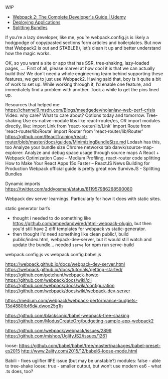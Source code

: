 _WIP_

- [Webpack 2: The Complete Developer's Guide | Udemy](https://www.udemy.com/webpack-2-the-complete-developers-guide/?couponCode=4TWIT10)
- [Deploying Applications](https://survivejs.com/webpack/appendices/deploying/)
- [Splitting Bundles](https://survivejs.com/webpack/building/splitting-bundles/)

If you’re a lazy developer, like me, you’re webpack.config.js is likely a hodgpodge of copy/pasted sections form articles and boilerplates. But now that Webpack2 is out and STABLE(!), let’s clean it up and better understand how the magic works.

OK, so you want a site or app that has SSR, tree-shaking, lazy-loaded pages, …. First of all, please marvel at how cool it is that we can actually build this! We don’t need a whole engineering team behind supporting these features, we get to just use Webpack2. Having said that, boy is it quite a bit of work to set up. While working through it, I’d enable one feature, and immediately find a problem with another. Took a while to get the pins lined up.

Resources that helped me:
https://channel9.msdn.com/Blogs/msedgedev/nolanlaw-web-perf-crisis
Video: why care? What to care about? Options today and tomorrow.
Tree-shaking
Use es-native-module libs like react-router/es, OR import modules directly, like:
import Link from 'react-router/lib/Link'
import Route from 'react-router/lib/Route'
import Router from 'react-router/lib/Router'
https://github.com/ReactTraining/react-router/blob/master/docs/guides/MinimizingBundleSize.md
Lodash has this, too
Analyze your bundle size
Chrome networks tab
danvk/source-map-explorer: Analyze and debug space usage through source maps
A React + Webpack Optimization Case – Medium
Profiling, react-router code splitting
How to Make Your React Apps 15x Faster – ReactJS News
Building for Production
Webpack official guide is pretty great now
SurviveJS - Splitting Bundles


Dynamic imports
https://twitter.com/addyosmani/status/811957986268590080




Webpack dev server learnings. Particularly for how it does with static sites.

static generator barfs
- thought i needed to do something like https://github.com/ampedandwired/html-webpack-plugin, but then you'd still have 2 diff templates for webpack vs static-generator.
- then thought I'd need something like clean public/, build public/index.html, webpack-dev-server, but it would still watch and update the bundle... needed `serve` for npm run serve-build

webpack.config.js vs webpack.config.babel.js

https://webpack.github.io/docs/webpack-dev-server.html
https://webpack.github.io/docs/tutorials/getting-started/
https://github.com/petehunt/webpack-howto
https://github.com/webpack/docs/wiki/cli
https://github.com/webpack/docs/wiki/configuration
https://github.com/webpack/docs/wiki/webpack-dev-server



https://medium.com/webpack/webpack-performance-budgets-13d4880fbf6d#.dwoo25g1h

https://github.com/blacksonic/babel-webpack-tree-shaking
https://github.com/ModusCreateOrg/budgeting-sample-app-webpack2

https://github.com/webpack/webpack/issues/2899
https://github.com/mishoo/UglifyJS2/issues/1261

loose:
https://github.com/babel/babel/tree/master/packages/babel-preset-es2015
http://www.2ality.com/2015/12/babel6-loose-mode.html

Babili - fixes uglifier IIFE issue (but may be unstable?)
modules: false - able to tree-shake
loose: true - smaller output, but won’t use modern es6 - what .ts does, too?
